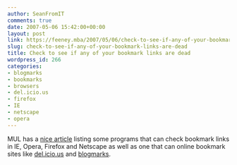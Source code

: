 ```yaml
---
author: SeanFromIT
comments: true
date: 2007-05-06 15:42:00+00:00
layout: post
link: https://feeney.mba/2007/05/06/check-to-see-if-any-of-your-bookmark-links-are-dead/
slug: check-to-see-if-any-of-your-bookmark-links-are-dead
title: Check to see if any of your bookmark links are dead
wordpress_id: 266
categories:
- blogmarks
- bookmarks
- browsers
- del.icio.us
- firefox
- IE
- netscape
- opera
---
```


MUL has a [nice article](http://www.myuninstalledlife.com/managing-bookmarks-online-part2) listing some programs that can check bookmark links in IE, Opera, Firefox and Netscape as well as one that can online bookmark sites like [del.icio.us](http://del.icio.us/) and [blogmarks](http://blogmarks.net/).
